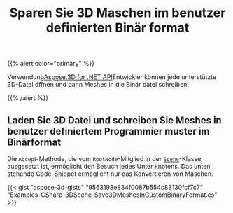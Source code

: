 ﻿---
title: Sparen Sie 3D Maschen im benutzer definierten Binär format
type: docs
weight: 20
url: /de/net/save-3d-meshes-in-custom-binary-format/
description: Mithilfe von Aspose.3D for .NET API können Entwickler jede unterstützte 3D-Datei öffnen und dann Netze in die benutzer definierte Binär datei schreiben.
---
{{% alert color="primary" %}}

Verwendung[Aspose.3D for .NET API](https://products.aspose.com/3d/net/)Entwickler können jede unterstützte 3D-Datei öffnen und dann Meshes in die Binär datei schreiben.

{{% /alert %}}
## **Laden Sie 3D Datei und schreiben Sie Meshes in benutzer definiertem Programmier muster im Binärformat**
Die `Accep`t-Methode, die vom `RootNode`-Mitglied in der [`Scene`](https://reference.aspose.com/3d/net/aspose.threed/scene)-Klasse ausgesetzt ist, ermöglicht den Besuch jedes Unter knotens. Das unten stehende Code-Snippet ermöglicht nur das Konvertieren von Maschen.

{{< gist "aspose-3d-gists" "9563193e834f0087b554c83130fcf7c7" "Examples-CSharp-3DScene-Save3DMeshesInCustomBinaryFormat.cs" >}}
